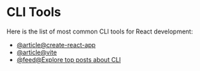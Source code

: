# CLI Tools

Here is the list of most common CLI tools for React development:

- [@article@create-react-app](https://create-react-app.dev/docs/getting-started)
- [@article@vite](https://vitejs.dev)
- [@feed@Explore top posts about CLI](https://app.daily.dev/tags/cli?ref=roadmapsh)
